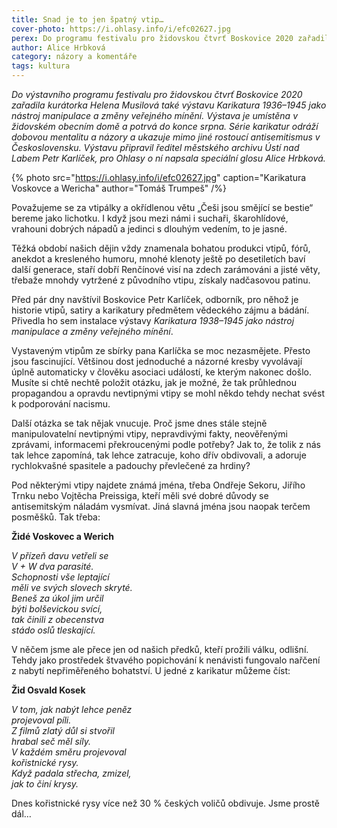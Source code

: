 ```yaml
---
title: Snad je to jen špatný vtip…
cover-photo: https://i.ohlasy.info/i/efc02627.jpg
perex: Do programu festivalu pro židovskou čtvrť Boskovice 2020 zařadila kurátorka Helena Musilová také výstavu Karikatura 1936–1945 jako nástroj manipulace a změny veřejného mínění. Výstava je umístěna v židovském obecním domě a potrvá do konce srpna.
author: Alice Hrbková
category: názory a komentáře
tags: kultura
---
```


*Do výstavního programu festivalu pro židovskou čtvrť Boskovice 2020 zařadila kurátorka Helena Musilová také výstavu Karikatura 1936–1945 jako nástroj manipulace a změny veřejného mínění. Výstava je umístěna v židovském obecním domě a potrvá do konce srpna. Série karikatur odráží dobovou mentalitu a názory a ukazuje mimo jiné rostoucí antisemitismus v Československu. Výstavu připravil ředitel městského archivu Ústí nad Labem Petr Karlíček, pro Ohlasy o ní napsala speciální glosu Alice Hrbková.*

{% photo src="https://i.ohlasy.info/i/efc02627.jpg" caption="Karikatura Voskovce a Wericha" author="Tomáš Trumpeš" /%}

Považujeme se za vtipálky a okřídlenou větu „Češi jsou smějící se bestie“ bereme jako lichotku. I když jsou mezi námi i suchaři, škarohlídové, vrahouni dobrých nápadů a jedinci s dlouhým vedením, to je jasné.

Těžká období našich dějin vždy znamenala bohatou produkci vtipů, fórů, anekdot a kresleného humoru, mnohé klenoty ještě po desetiletích baví další generace, staří dobří Renčínové visí na zdech zarámováni a jisté věty, třebaže mnohdy vytržené z původního vtipu, získaly nadčasovou patinu.

Před pár dny navštívil Boskovice Petr Karlíček, odborník, pro něhož je historie vtipů, satiry a karikatury předmětem vědeckého zájmu a bádání. Přivedla ho sem instalace výstavy *Karikatura 1938–1945 jako nástroj manipulace a změny veřejného mínění*. 

Vystaveným vtipům ze sbírky pana Karlíčka se moc nezasmějete. Přesto jsou fascinující. Většinou dost jednoduché a názorné kresby vyvolávají úplně automaticky v člověku asociaci událostí, ke kterým nakonec došlo. Musíte si chtě nechtě položit otázku, jak je možné, že tak průhlednou propagandou a opravdu nevtipnými vtipy se mohl někdo tehdy nechat  svést k podporování nacismu.

Další otázka se tak nějak vnucuje. Proč jsme dnes stále stejně manipulovatelní nevtipnými vtipy, nepravdivými fakty, neověřenými zprávami, informacemi překroucenými podle potřeby? Jak to, že tolik z nás tak lehce zapomíná, tak lehce zatracuje, koho dřív obdivovali, a adoruje rychlokvašné spasitele a padouchy převlečené za hrdiny?

Pod některými vtipy najdete známá jména, třeba Ondřeje Sekoru, Jiřího Trnku nebo Vojtěcha Preissiga, kteří měli své dobré důvody se antisemitským náladám vysmívat. Jiná slavná jména jsou naopak terčem posměšků. Tak třeba:

**Židé Voskovec a Werich**  

*V přízeň davu vetřeli se  
V + W dva parasité.  
Schopnosti vše leptající  
měli ve svých slovech skryté.  
Beneš za úkol jim určil  
býti bolševickou svící,  
tak činili z obecenstva  
stádo oslů tleskající.*

V něčem jsme ale přece jen od našich předků, kteří prožili válku, odlišní. Tehdy jako prostředek štvavého popichování k nenávisti fungovalo nařčení z nabytí nepřiměřeného bohatství. U jedné z karikatur můžeme číst:

**Žid Osvald Kosek**

*V tom, jak nabýt lehce peněz  
projevoval píli.  
Z filmů zlatý důl si stvořil  
hrabal seč měl síly.  
V každém směru projevoval  
kořistnické rysy.  
Když padala střecha, zmizel,  
jak to činí krysy.*

Dnes kořistnické rysy více než 30 % českých voličů obdivuje. Jsme prostě dál…
